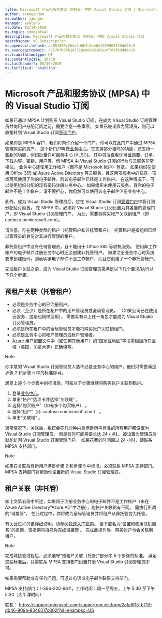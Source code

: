 ```yaml
---
title: Microsoft 产品和服务协议 (MPSA) 中的 Visual Studio 订阅 | Microsoft Docs
author: evanwindom
ms.author: jaunger
manager: evelynp
ms.date: 03/14/2018
ms.topic: conceptual
description: Microsoft 产品和服务协议 (MPSA) 中的 Visual Studio 订阅
searchscope: VS Subscription
ms.openlocfilehash: ac051650c26dc2dbb7c6ee6d9405963536dd98c9
ms.sourcegitcommit: 25570fb5fb197318a96d45160eaf7def60d49b2b
ms.translationtype: HT
ms.contentlocale: zh-CN
ms.lasthandoff: 05/30/2019
ms.locfileid: "66402166"
---
```

# <a name="visual-studio-subscriptions-in-a-microsoft-products-and-services-agreement-mpsa"></a>Microsoft 产品和服务协议 (MPSA) 中的 Visual Studio 订阅

如果已通过 MPSA 计划购买 Visual Studio 订阅，在成为 Visual Studio 订阅管理员并向用户分配订阅之前，需要注意一些事项。 如果已被设置为管理员，则可以直接转到 Visual Studio 订阅[管理门户](https://manage.visualstudio.com/)。

如果你是 MPSA 客户，我们将向你介绍一个门户，你可以在此门户中通过 MPSA 管理购买的资产。 这个新门户叫做[业务中心](https://businessaccount.microsoft.com/)，它支持部分相同的功能，还支持一些新的功能，例如批量许可服务中心 (VLSC)。 其中包括查看许可证摘要、订单、下载内容、密钥、用户等。但 MPSA 中 Visual Studio 订阅的行为与云服务非常相似。 业务中心还使用工作帐户（而不是 Microsoft 帐户）登录。 如果组织在使用 Office 365 或 Azure Active Directory 等云服务，且这两项服务中的任意一项或两项使用了你的电子邮件，则该电子邮件已经是工作帐户。 在这种情况下，可以使用组织分配的现有密码注册业务中心。 如果组织未使用云服务，且你的电子邮件不是工作帐户，请不要担心，你仍然可以使用该电子邮件注册业务中心。

此外，成为 Visual Studio 管理员后，应在 Visual Studio 订阅[管理门户](https://manage.visualstudio.com/)中将订阅分配给订阅者。 在 MPSA 中，必须将 Visual Studio 订阅设置为其各自的管理门户，即 Visual Studio 订阅管理门户。 为此，需要将购买帐户关联到租户（即 contoso.onmicrosoft.com）。

请注意，存在两种类型的租户（托管租户和非托管租户）。 托管租户是指组织已经以管理员的身份对其进行管理的租户。

非托管租户中没有任何管理员，且不能用于 Office 365 等联机服务。 使用非工作帐户的电子邮件注册业务中心时还会创建非托管租户。 如果注册业务中心时系统要求创建密码，则表明该电子邮件不是工作帐户，而且它创建了一个非托管帐户。

完成租户关联之前，成为 Visual Studio 订阅管理员需满足以下几个要求/执行以下几个步骤。

## <a name="pre-tenant-association-managed-tenant"></a>预租户关联（托管租户）

- 必须是业务中心的已注册用户。
- 必须（至少）是所在租户中的用户管理员或全局管理员。 （如果公司已在使用云服务，这条也同样适用）。 需要具有以上任一角色才能成为 Visual Studio 订阅管理员。
- 必须是所在租户中的全局管理员才能将购买帐户关联到租户。
- 必须是业务中心的帐户管理员或帐户管理者。
- [Azure](https://portal.azure.com/) 用户配置文件中（或任何其他用户）的“国家或地区”字段需根据所在区域（美国、加拿大等）正确填写。 

> [!NOTE]
> 你中意的 Visual Studio 订阅管理员人选不必是业务中心的用户，他们只需要满足步骤 2 和步骤 5 中的标准即可。

满足上述 5 个步骤中的标准后，可按以下步骤继续将购买帐户关联到租户。
1. 登录[业务中心](https://businessaccount.microsoft.com/)。
2. 单击“帐户”选项卡并选择“关联域”   。
3. 选择“购买帐户”（如有多个购买帐户）  。
4. 选择“租户”（即 contoso.onmicrosoft.com）  。
5. 单击“关联域”  。

通常情况下，关联后，系统会在几分钟内将满足所需标准的所有用户都设置为 Visual Studio 订阅管理员。 但是有时可能需要长达 24 小时。 被设置为管理员后就能访问 Visual Studio 订阅管理门户。 如果花费的时间超过 24 小时，请联系 MPSA 支持部门。

> [!NOTE]
> 如果在关联后有新用户满足步骤 2 和步骤 5 中标准，必须联系 MPSA 支持部门。 MPSA 支持部门将帮助你设置新的 Visual Studio 订阅管理员。

## <a name="tenant-association-unmanaged"></a>租户关联（非托管）

如上文第五段中所述，如果用于注册业务中心的电子邮件不是工作帐户（未在 Azure Active Directory“Azure AD”中注册），则帐户关联略有不同。 需执行所谓的“域接管”。 在此过程中，你将成为全局管理员并将租户从非托管变为托管。

有关此过程的更详细说明，请参阅[快速入门指南](https://www.microsoft.com/en-us/Licensing/existing-customer/business-center-training-and-resources.aspx)。 请下载名为“设置和使用联机服务”的指南，该指南将指导你完成域接管  。 完成此操作后，购买帐户也会关联到租户。

> [!NOTE]
> 完成域接管过程后，必须遵守“预租户关联（托管）”部分中 5 个步骤的标准。 满足这些标准后，只需联系 MPSA 支持部门设置其他 Visual Studio 订阅管理员即可。

如果需要帮助或有任何问题，可通过电话或电子邮件联系支持部门。

MPSA 支持部门：1-866-200-9611，工作时间：周一至周五，上午 5:30 至下午 5:30（太平洋时间） 

联机： https://support.microsoft.com/supportrequestform/2afa6f15-b710-db46-909a-8346017c802f?sl=enampsc=US
